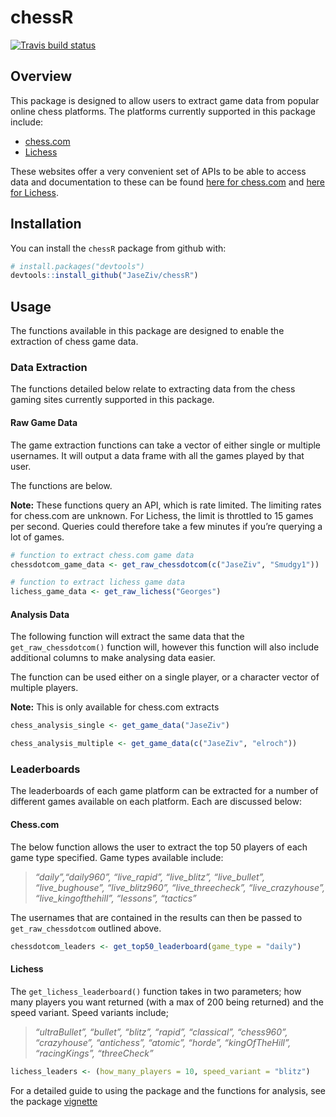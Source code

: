 
# chessR

<!-- badges: start -->

[![Travis build
status](https://travis-ci.org/JaseZiv/chessR.svg?branch=master)](https://travis-ci.org/JaseZiv/chessR)
<!-- badges: end -->

## Overview

This package is designed to allow users to extract game data from
popular online chess platforms. The platforms currently supported in
this package include:

  - [chess.com](https://www.chess.com/)
  - [Lichess](https://lichess.org/)

These websites offer a very convenient set of APIs to be able to access
data and documentation to these can be found [here for
chess.com](https://www.chess.com/news/view/published-data-api) and [here
for Lichess](https://lichess.org/api).

## Installation

You can install the `chessR` package from github with:

``` r
# install.packages("devtools")
devtools::install_github("JaseZiv/chessR")
```

## Usage

The functions available in this package are designed to enable the
extraction of chess game data.

### Data Extraction

The functions detailed below relate to extracting data from the chess
gaming sites currently supported in this package.

#### Raw Game Data

The game extraction functions can take a vector of either single or
multiple usernames. It will output a data frame with all the games
played by that user.

The functions are below.

**Note:** These functions query an API, which is rate limited. The
limiting rates for chess.com are unknown. For Lichess, the limit is
throttled to 15 games per second. Queries could therefore take a few
minutes if you’re querying a lot of games.

``` r
# function to extract chess.com game data
chessdotcom_game_data <- get_raw_chessdotcom(c("JaseZiv", "Smudgy1"))

# function to extract lichess game data
lichess_game_data <- get_raw_lichess("Georges")
```

#### Analysis Data

The following function will extract the same data that the
`get_raw_chessdotcom()` function will, however this function will also
include additional columns to make analysing data easier.

The function can be used either on a single player, or a character
vector of multiple players.

**Note:** This is only available for chess.com extracts

``` r
chess_analysis_single <- get_game_data("JaseZiv")

chess_analysis_multiple <- get_game_data(c("JaseZiv", "elroch"))
```

### Leaderboards

The leaderboards of each game platform can be extracted for a number of
different games available on each platform. Each are discussed below:

#### Chess.com

The below function allows the user to extract the top 50 players of each
game type specified. Game types available include:

> *“daily”,“daily960”, “live\_rapid”, “live\_blitz”, “live\_bullet”,
> “live\_bughouse”, “live\_blitz960”, “live\_threecheck”,
> “live\_crazyhouse”, “live\_kingofthehill”, “lessons”, “tactics”*

The usernames that are contained in the results can then be passed to
`get_raw_chessdotcom` outlined above.

``` r
chessdotcom_leaders <- get_top50_leaderboard(game_type = "daily")
```

#### Lichess

The `get_lichess_leaderboard()` function takes in two parameters; how
many players you want returned (with a max of 200 being returned) and
the speed variant. Speed variants include;

> *“ultraBullet”, “bullet”, “blitz”, “rapid”, “classical”, “chess960”,
> “crazyhouse”, “antichess”, “atomic”, “horde”, “kingOfTheHill”,
> “racingKings”, “threeCheck”*

``` r
lichess_leaders <- (how_many_players = 10, speed_variant = "blitz")
```

For a detailed guide to using the package and the functions for
analysis, see the package
[vignette](https://jaseziv.github.io/chessR/articles/using_chessR_package.html)
